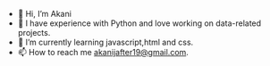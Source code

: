 - 👋 Hi, I’m Akani
- 👀 I have experience with Python and love working on data-related projects.
- 🌱 I’m currently learning javascript,html and css.
- 📫 How to reach me akanijafter19@gmail.com.
  


<!---
Akani-hub/Akani-hub is a ✨ special ✨ repository because its `README.md` (this file) appears on your GitHub profile.
You can click the Preview link to take a look at your changes.
--->
